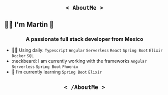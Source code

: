 <h2 align='center'><code>< AboutMe ></code> </h2>
  <h2>👨‍💻 I'm Martin 🥋</h2>
<h3 align="center">A passionate full stack developer from Mexico</h3>

- 🧙‍♂️ Using daily: `Typescript` `Angular` `Serverless` `React` `Spring Boot` `Elixir` `Docker` `SQL`
- :neckbeard: I am currently working with the frameworks `Angular` `Serverless` `Spring Boot` `Phoenix`
- :school_satchel: I’m currently learning `Spring Boot` `Elixir`

  
<h2 align='center'><code>< /AboutMe ></code></h2>
